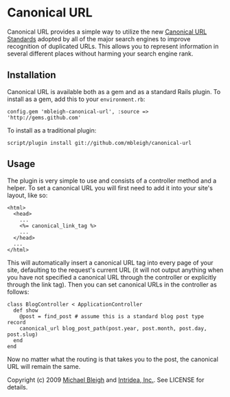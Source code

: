 Canonical URL
=============

Canonical URL provides a simple way to utilize the new [Canonical URL Standards][1] adopted by all of the major search engines to improve recognition of duplicated URLs. This allows you to represent information in several different places without harming your search engine rank.

[1]: http://www.seomoz.org/blog/canonical-url-tag-the-most-important-advancement-in-seo-practices-since-sitemaps

Installation
------------

Canonical URL is available both as a gem and as a standard Rails plugin. To install as a gem, add this to your `environment.rb`:

    config.gem 'mbleigh-canonical-url', :source => 'http://gems.github.com'
    
To install as a traditional plugin:

    script/plugin install git://github.com/mbleigh/canonical-url

Usage
-----

The plugin is very simple to use and consists of a controller method and a helper. To set a canonical URL you will first need to add it into your site's layout, like so:

    <html>
      <head>
        ...
        <%= canonical_link_tag %>
        ...
      </head>
      ...
    </html>
    
This will automatically insert a canonical URL tag into every page of your site, defaulting to the request's current URL (it will not output anything when you have not specified a canonical URL through the controller or explicitly through the link tag). Then you can set canonical URLs in the controller as follows:

    class BlogController < ApplicationController
      def show
        @post = find_post # assume this is a standard blog post type record
        canonical_url blog_post_path(post.year, post.month, post.day, post.slug)
      end
    end
    
Now no matter what the routing is that takes you to the post, the canonical URL will remain the same.

Copyright (c) 2009 [Michael Bleigh](http://www.mbleigh.com/) and [Intridea, Inc.](http://www.intridea.com/). See LICENSE for details.